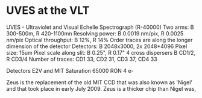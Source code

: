 UVES at the VLT
===============
UVES - Ultraviolet and Visual Echelle Spectrograph (R-40000)
Two arms: B 300-500m, R 420-1100mn
Resolving power: B 0.0019 nm/pix, R 0.0025 nm/pix
Optical throughput: B 12%, R 14%
Order traces are along the longer dimension of the detector
Detectors: B 2048x3000, 2x 2048*4096
Pixel size: 15um
Pixel scale along slit: B 0.25", R 0.17"
4 cross dispersers B CD1/2, R CD3/4
Number of traces: CD1 33, CD2 31, CD3 37, CD4 33

Detectors E2V and MIT
Saturation 65000
RON 4 e-


Zeus is the replacement of the old MIT CCD that
was also known as 'Nigel' and that took place in early July 2009. Zeus is a thicker chip than
Nigel was,



